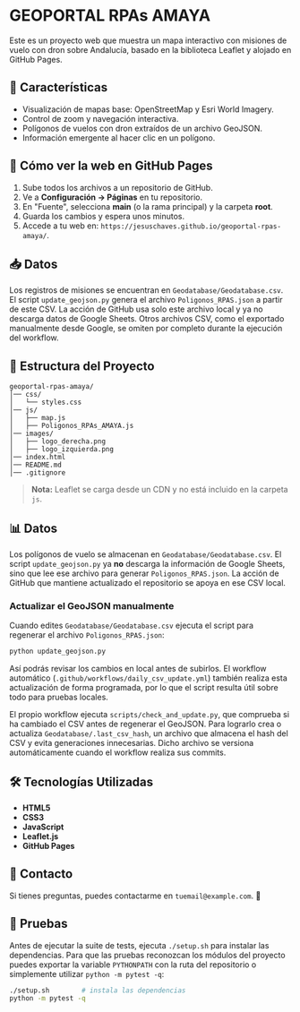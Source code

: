 # GEOPORTAL RPAs AMAYA

Este es un proyecto web que muestra un mapa interactivo con misiones de vuelo con dron sobre Andalucía, basado en la biblioteca Leaflet y alojado en GitHub Pages.

## 📌 Características
- Visualización de mapas base: OpenStreetMap y Esri World Imagery.
- Control de zoom y navegación interactiva.
- Polígonos de vuelos con dron extraídos de un archivo GeoJSON.
- Información emergente al hacer clic en un polígono.

## 🚀 Cómo ver la web en GitHub Pages
1. Sube todos los archivos a un repositorio de GitHub.
2. Ve a **Configuración → Páginas** en tu repositorio.
3. En "Fuente", selecciona **main** (o la rama principal) y la carpeta **root**.
4. Guarda los cambios y espera unos minutos.
5. Accede a tu web en: `https://jesuschaves.github.io/geoportal-rpas-amaya/`.

## 📥 Datos
Los registros de misiones se encuentran en `Geodatabase/Geodatabase.csv`.
El script `update_geojson.py` genera el archivo `Poligonos_RPAS.json` a partir de este CSV.
La acción de GitHub usa solo este archivo local y ya no descarga datos de Google Sheets.
Otros archivos CSV, como el exportado manualmente desde Google, se omiten por completo durante la ejecución del workflow.

## 📂 Estructura del Proyecto
```
geoportal-rpas-amaya/
│── css/
│   └── styles.css
│── js/
│   ├── map.js
│   ├── Poligonos_RPAs_AMAYA.js
│── images/
│   ├── logo_derecha.png
│   ├── logo_izquierda.png
│── index.html
│── README.md
│── .gitignore
```

> **Nota:** Leaflet se carga desde un CDN y no está incluido en la carpeta `js`.

## 📊 Datos

Los polígonos de vuelo se almacenan en `Geodatabase/Geodatabase.csv`. El script
`update_geojson.py` ya **no** descarga la información de Google Sheets, sino que
lee ese archivo para generar `Poligonos_RPAS.json`. La acción de GitHub que
mantiene actualizado el repositorio se apoya en ese CSV local.

### Actualizar el GeoJSON manualmente
Cuando edites `Geodatabase/Geodatabase.csv` ejecuta el script para regenerar el
archivo `Poligonos_RPAS.json`:

```bash
python update_geojson.py
```

Así podrás revisar los cambios en local antes de subirlos. El workflow
automático (`.github/workflows/daily_csv_update.yml`) también realiza esta
actualización de forma programada, por lo que el script resulta útil sobre todo
para pruebas locales.

El propio workflow ejecuta `scripts/check_and_update.py`, que comprueba si ha
cambiado el CSV antes de regenerar el GeoJSON. Para lograrlo crea o actualiza
`Geodatabase/.last_csv_hash`, un archivo que almacena el hash del CSV y evita
generaciones innecesarias. Dicho archivo se versiona automáticamente cuando el
workflow realiza sus commits.

## 🛠 Tecnologías Utilizadas
- **HTML5**
- **CSS3**
- **JavaScript**
- **Leaflet.js**
- **GitHub Pages**

## 📧 Contacto
Si tienes preguntas, puedes contactarme en `tuemail@example.com`. 🚀

## 🧪 Pruebas
Antes de ejecutar la suite de tests, ejecuta `./setup.sh` para instalar las dependencias.
Para que las pruebas reconozcan los módulos del proyecto puedes exportar la variable
`PYTHONPATH` con la ruta del repositorio o simplemente utilizar `python -m pytest -q`:

```bash
./setup.sh        # instala las dependencias
python -m pytest -q
```
